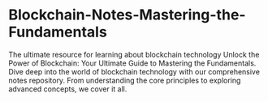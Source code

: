 # Blockchain-Notes-Mastering-the-Fundamentals
The ultimate resource for learning about blockchain technology
Unlock the Power of Blockchain: Your Ultimate Guide to Mastering the Fundamentals. Dive deep into the world of blockchain technology with our comprehensive notes repository. From understanding the core principles to exploring advanced concepts, we cover it all.


